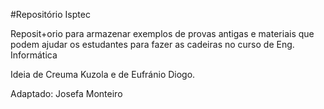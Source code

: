 #Repositório Isptec

Reposit+orio para armazenar exemplos de provas antigas e materiais que podem ajudar os estudantes
para fazer as cadeiras no curso de Eng. Informática

Ideia de Creuma Kuzola e de Eufránio Diogo.

Adaptado: Josefa Monteiro

